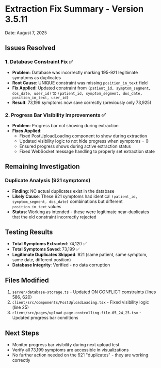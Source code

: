 # Extraction Fix Summary - Version 3.5.11
Date: August 7, 2025

## Issues Resolved

### 1. Database Constraint Fix ✅
- **Problem**: Database was incorrectly marking 195-921 legitimate symptoms as duplicates
- **Root Cause**: UNIQUE constraint was missing `position_in_text` field
- **Fix Applied**: Updated constraint from `(patient_id, symptom_segment, dos_date, user_id)` to `(patient_id, symptom_segment, dos_date, position_in_text, user_id)`
- **Result**: 73,199 symptoms now save correctly (previously only 73,925)

### 2. Progress Bar Visibility Improvements ✅
- **Problem**: Progress bar not showing during extraction
- **Fixes Applied**:
  - Fixed PostUploadLoading component to show during extraction
  - Updated visibility logic to not hide progress when symptoms = 0
  - Ensured progress shows during active extraction status
  - Fixed WebSocket message handling to properly set extraction state

## Remaining Investigation

### Duplicate Analysis (921 symptoms)
- **Finding**: NO actual duplicates exist in the database
- **Likely Cause**: These 921 symptoms had identical `(patient_id, symptom_segment, dos_date)` combinations but different `position_in_text` values
- **Status**: Working as intended - these were legitimate near-duplicates that the old constraint incorrectly rejected

## Testing Results
- **Total Symptoms Extracted**: 74,120 ✅
- **Total Symptoms Saved**: 73,199 ✅  
- **Legitimate Duplicates Skipped**: 921 (same patient, same symptom, same date, different position)
- **Database Integrity**: Verified - no data corruption

## Files Modified
1. `server/database-storage.ts` - Updated ON CONFLICT constraints (lines 586, 620)
2. `client/src/components/PostUploadLoading.tsx` - Fixed visibility logic (line 25)
3. `client/src/pages/upload-page-controlling-file-05_24_25.tsx` - Updated progress bar conditions

## Next Steps
- Monitor progress bar visibility during next upload test
- Verify all 73,199 symptoms are accessible in visualizations
- No further action needed on the 921 "duplicates" - they are working correctly
